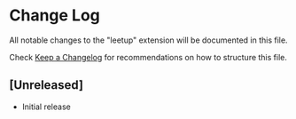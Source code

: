 # Change Log

All notable changes to the "leetup" extension will be documented in this file.

Check [Keep a Changelog](http://keepachangelog.com/) for recommendations on how to structure this file.

## [Unreleased]

- Initial release